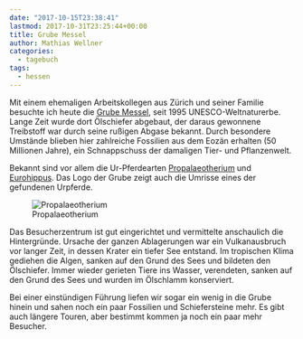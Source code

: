```yaml
---
date: "2017-10-15T23:38:41"
lastmod: 2017-10-31T23:25:44+00:00
title: Grube Messel
author: Mathias Wellner
categories:
  - tagebuch
tags:
  - hessen
---
```

Mit einem ehemaligen Arbeitskollegen aus Zürich und seiner Familie besuchte ich heute die [Grube Messel](https://grube-messel.de/), seit 1995 UNESCO-Weltnaturerbe. Lange Zeit wurde dort Ölschiefer abgebaut, der daraus gewonnene Treibstoff war durch seine rußigen Abgase bekannt. Durch besondere Umstände blieben hier zahlreiche Fossilien aus dem Eozän erhalten (50 Millionen Jahre), ein Schnappschuss der damaligen Tier- und Pflanzenwelt. 

<!--more-->

Bekannt sind vor allem die Ur-Pferdearten [Propalaeotherium](https://de.wikipedia.org/wiki/Propalaeotherium) und [Eurohippus](https://de.wikipedia.org/wiki/Eurohippus). Das Logo der Grube zeigt auch die Umrisse eines der gefundenen Urpferde. 

<figure>
  <img srcset="https://farm2.staticflickr.com/1058/1429051293_62292d9a64_n.jpg 320w, https://farm2.staticflickr.com/1058/1429051293_62292d9a64_z.jpg 640w" src="https://farm2.staticflickr.com/1058/1429051293_62292d9a64_b.jpg" alt="Propalaeotherium">
  <figcaption>Propalaeotherium</figcaption>
</figure>

Das Besucherzentrum ist gut eingerichtet und vermittelte anschaulich die Hintergründe. Ursache der ganzen Ablagerungen war ein Vulkanausbruch vor langer Zeit, in dessen Krater ein tiefer See entstand. Im tropischen Klima gediehen die Algen, sanken auf den Grund des Sees und bildeten den Ölschiefer. Immer wieder gerieten Tiere ins Wasser, verendeten, sanken auf den Grund des Sees und wurden im Ölschlamm konserviert. 

Bei einer einstündigen Führung liefen wir sogar ein wenig in die Grube hinein und sahen noch ein paar Fossilien und Schiefersteine mehr. Es gibt auch längere Touren, aber bestimmt kommen ja noch ein paar mehr Besucher.